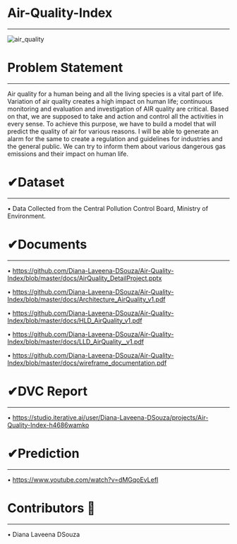 # Air-Quality-Index
__________________________________________________________________________________________________________________________________________________________
![air_quality](https://user-images.githubusercontent.com/102862643/214217120-5738e1f7-e895-476c-aa45-06393b05c643.JPG)

# Problem Statement
__________________________________________________________________________________________________________________________________________________________

Air quality for a human being and all the living species is a vital part of life. Variation of air quality 
creates a high impact on human life; continuous monitoring and evaluation and investigation of AIR 
quality are critical. Based on that, we are supposed to take and action and control all the activities in every 
sense. To achieve this purpose, we have to build a model that will predict the quality of air for various 
reasons. I will be able to generate an alarm for the same to create a regulation and guidelines for 
industries and the general public. We can try to inform them about various dangerous gas emissions and 
their impact on human life.

# ✔Dataset
_________________________________________________________________________________________________________________________________________________________
• Data Collected from the Central Pollution Control Board, Ministry of Environment.

# ✔Documents
_________________________________________________________________________________________________________________________________________________________
• https://github.com/Diana-Laveena-DSouza/Air-Quality-Index/blob/master/docs/AirQuality_DetailProject.pptx

• https://github.com/Diana-Laveena-DSouza/Air-Quality-Index/blob/master/docs/Architecture_AirQuality_v1.pdf

• https://github.com/Diana-Laveena-DSouza/Air-Quality-Index/blob/master/docs/HLD_AirQuality_v1.pdf

• https://github.com/Diana-Laveena-DSouza/Air-Quality-Index/blob/master/docs/LLD_AirQuality__v1.pdf

• https://github.com/Diana-Laveena-DSouza/Air-Quality-Index/blob/master/docs/wireframe_documentation.pdf

# ✔DVC Report
_________________________________________________________________________________________________________________________________________________________
• https://studio.iterative.ai/user/Diana-Laveena-DSouza/projects/Air-Quality-Index-h4686wamko

# ✔Prediction
_________________________________________________________________________________________________________________________________________________________
• https://www.youtube.com/watch?v=dMGqoEvLefI

# Contributors 👩
_________________________________________________________________________________________________________________________________________________________
• Diana Laveena DSouza
